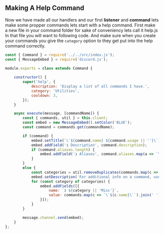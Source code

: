 ## Making A Help Command
Now we have made all our handlers and our first **listener** and **command**
lets make some propper commands lets start with a help command.
First make a new file in your command folder for sake of conveniency lets call it help.js
In that file you will want to following code.
And make sure when you create your commands you give the `category` option to they get put into the help command correctly.
```JavaScript
const { Command } = require('../../src/index.js');
const { MessageEmbed } = require('discord.js');

module.exports = class extends Command {
    
    constructor() {
        super('help', {
            description: 'Display a list of all commands I have.',
            category: 'Utilities',
            cooldown: 3,
        });
    }

    async execute(message, [commandName]) {
        const { commands, util } = this.client;
        const embed = new MessageEmbed().setColor('BLUE');
        const command = commands.get(commandName);

        if (command) {
            embed.setTitle(`\`${command.name} ${command.usage || ''}\``);
            embed.addField('❯ Description', command.description);
            if (command.aliases.length) {
                embed.addField('❯ Aliases', command.aliases.map(a => `\`${a}\``).join(' '));
            }
        }
        else {
            const categories = util.removeDuplicates(commands.map(c => c.category));
            embed.setDescription('For additional info on a command, use `?help <command>`');
            for (const category of categories) {
                embed.addFields([{
                    name: `❯ ${category || 'Misc'}`,
                    value: commands.map(c => `\`${c.name}\``).join(' '),
                }]);
            }
        }

        message.channel.send(embed);
    }
}; 
```